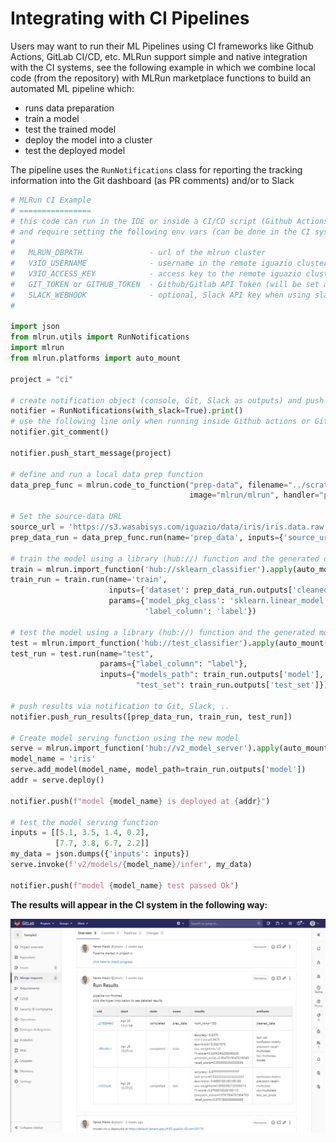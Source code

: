 # Integrating with CI Pipelines

Users may want to run their ML Pipelines using CI frameworks like Github Actions, GitLab CI/CD, etc.
MLRun support simple and native integration with the CI systems, see the following example in which we combine 
local code (from the repository) with MLRun marketplace functions to build an automated ML pipeline which:

* runs data preparation
* train a model
* test the trained model
* deploy the model into a cluster
* test the deployed model

The pipeline uses the `RunNotifications` class for reporting the tracking information into the Git dashboard (as PR comments) and/or to Slack

```python
# MLRun CI Example
# ================
# this code can run in the IDE or inside a CI/CD script (Github Actions or Gitlab CI/CD)
# and require setting the following env vars (can be done in the CI system):
#
#   MLRUN_DBPATH               - url of the mlrun cluster
#   V3IO_USERNAME              - username in the remote iguazio cluster
#   V3IO_ACCESS_KEY            - access key to the remote iguazio cluster
#   GIT_TOKEN or GITHUB_TOKEN  - Github/Gitlab API Token (will be set automatically in Github Actions)
#   SLACK_WEBHOOK              - optional, Slack API key when using slack notifications
#

import json
from mlrun.utils import RunNotifications
import mlrun
from mlrun.platforms import auto_mount

project = "ci"

# create notification object (console, Git, Slack as outputs) and push start message
notifier = RunNotifications(with_slack=True).print()
# use the following line only when running inside Github actions or Gitlab CI
notifier.git_comment()

notifier.push_start_message(project)

# define and run a local data prep function
data_prep_func = mlrun.code_to_function("prep-data", filename="../scratch/prep_data.py", kind="job",
                                        image="mlrun/mlrun", handler="prep_data").apply(auto_mount())

# Set the source-data URL
source_url = 'https://s3.wasabisys.com/iguazio/data/iris/iris.data.raw.csv'
prep_data_run = data_prep_func.run(name='prep_data', inputs={'source_url': source_url})

# train the model using a library (hub://) function and the generated data
train = mlrun.import_function('hub://sklearn_classifier').apply(auto_mount())
train_run = train.run(name='train',
                      inputs={'dataset': prep_data_run.outputs['cleaned_data']},
                      params={'model_pkg_class': 'sklearn.linear_model.LogisticRegression',
                              'label_column': 'label'})

# test the model using a library (hub://) function and the generated model
test = mlrun.import_function('hub://test_classifier').apply(auto_mount())
test_run = test.run(name="test",
                    params={"label_column": "label"},
                    inputs={"models_path": train_run.outputs['model'],
                            "test_set": train_run.outputs['test_set']})

# push results via notification to Git, Slack, ..
notifier.push_run_results([prep_data_run, train_run, test_run])

# Create model serving function using the new model
serve = mlrun.import_function('hub://v2_model_server').apply(auto_mount())
model_name = 'iris'
serve.add_model(model_name, model_path=train_run.outputs['model'])
addr = serve.deploy()

notifier.push(f"model {model_name} is deployed at {addr}")

# test the model serving function
inputs = [[5.1, 3.5, 1.4, 0.2],
          [7.7, 3.8, 6.7, 2.2]]
my_data = json.dumps({'inputs': inputs})
serve.invoke(f'v2/models/{model_name}/infer', my_data)

notifier.push(f"model {model_name} test passed Ok")
```

**The results will appear in the CI system in the following way:**

<img src="./_static/images/git-pipeline.png" alt="mlrun-architecture" width="800"/><br>


